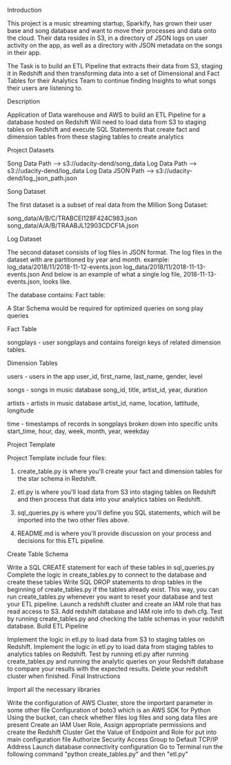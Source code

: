 Introduction

This project is a music streaming startup, Sparkify, has grown their user base and song database and want to move their processes and data onto the cloud. Their data resides in S3, in a directory of JSON logs on user activity on the app, as well as a directory with JSON metadata on the songs in their app.

The Task is to build an ETL Pipeline that extracts their data from S3, staging it in Redshift and then transforming data into a set of Dimensional and Fact Tables for their Analytics Team to continue finding Insights to what songs their users are listening to.

Description

Application of Data warehouse and AWS to build an ETL Pipeline for a database hosted on Redshift Will need to load data from S3 to staging tables on Redshift and execute SQL Statements that create fact and dimension tables from these staging tables to create analytics

Project Datasets

Song Data Path --> s3://udacity-dend/song_data 
Log Data Path --> s3://udacity-dend/log_data 
Log Data JSON Path --> s3://udacity-dend/log_json_path.json

Song Dataset

The first dataset is a subset of real data from the Million Song Dataset:

song_data/A/B/C/TRABCEI128F424C983.json 
song_data/A/A/B/TRAABJL12903CDCF1A.json



Log Dataset

The second dataset consists of log files in JSON format. The log files in the dataset with are partitioned by year and month.
example:
log_data/2018/11/2018-11-12-events.json log_data/2018/11/2018-11-13-events.json
And below is an example of what a single log file, 2018-11-13-events.json, looks like.



The database contains: Fact table:

A Star Schema would be required for optimized queries on song play queries

Fact Table

songplays - user songplays and contains foreign keys of related dimension tables.

Dimension Tables

users - users in the app user_id, first_name, last_name, gender, level

songs - songs in music database song_id, title, artist_id, year, duration

artists - artists in music database artist_id, name, location, lattitude, longitude

time - timestamps of records in songplays broken down into specific units start_time, hour, day, week, month, year, weekday

Project Template

Project Template include four files:

1. create_table.py is where you'll create your fact and dimension tables for the star schema in Redshift.

2. etl.py is where you'll load data from S3 into staging tables on Redshift and then process that data into your analytics tables on Redshift.

3. sql_queries.py is where you'll define you SQL statements, which will be imported into the two other files above.

4. README.md is where you'll provide discussion on your process and decisions for this ETL pipeline.

Create Table Schema

Write a SQL CREATE statement for each of these tables in sql_queries.py
Complete the logic in create_tables.py to connect to the database and create these tables
Write SQL DROP statements to drop tables in the beginning of create_tables.py if the tables already exist. This way, you can run create_tables.py whenever you want to reset your database and test your ETL pipeline.
Launch a redshift cluster and create an IAM role that has read access to S3.
Add redshift database and IAM role info to dwh.cfg.
Test by running create_tables.py and checking the table schemas in your redshift database.
Build ETL Pipeline

Implement the logic in etl.py to load data from S3 to staging tables on Redshift.
Implement the logic in etl.py to load data from staging tables to analytics tables on Redshift.
Test by running etl.py after running create_tables.py and running the analytic queries on your Redshift database to compare your results with the expected results.
Delete your redshift cluster when finished.
Final Instructions

Import all the necessary libraries

Write the configuration of AWS Cluster, store the important parameter in some other file
Configuration of boto3 which is an AWS SDK for Python
Using the bucket, can check whether files log files and song data files are present
Create an IAM User Role, Assign appropriate permissions and create the Redshift Cluster
Get the Value of Endpoint and Role for put into main configuration file
Authorize Security Access Group to Default TCP/IP Address
Launch database connectivity configuration
Go to Terminal run the following command "python create_tables.py" and then "etl.py"
